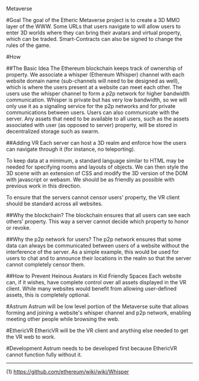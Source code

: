 Metaverse

#Goal
The goal of the Etheric Metaverse project is to create a 3D MMO layer of the WWW.  Some URLs that users navigate to will allow users to enter 3D worlds where they can bring their avatars and virtual property, which can be traded.  Smart-Contracts can also be signed to change the rules of the game.

#How

##The Basic Idea
The Ethereum blockchain keeps track of ownership of property.  We associate a whisper (Ethereum Whisper) channel with each website domain name (sub-channels will need to be designed as well), which is where the users present at a website can meet each other.  The users use the whisper channel to form a p2p network for higher bandwidth communication.  Whisper is private but has very low bandwidth, so we will only use it as a signaling service for the p2p networks and for private communications between users.  Users can also communicate with the server.  Any assets that need to be available to all users, such as the assets associated with user (as opposed to server) property, will be stored in decentralized storage such as swarm.

##Adding VR
Each server can host a 3D realm and enforce how the users can navigate through it (for instance, no teleporting).

To keep data at a minimum, a standard language similar to HTML may be needed for specifying rooms and layouts of objects.  We can then style the 3D scene with an extension of CSS and modify the 3D version of the DOM with javascript or webasm.  We should be as friendly as possible with previous work in this direction.

To ensure that the servers cannot censor users' property, the VR client should be standard across all websites.

##Why the blockchain?
The blockchain ensures that all users can see each others' property.  This way a server cannot decide which property to honor or revoke.

##Why the p2p network for users?
The p2p network ensures that some data can always be communicated between users of a website without the interference of the server.  As a simple example, this would be used for users to chat and to announce their locations in the realm so that the server cannot completely censor them.

##How to Prevent Heinous Avatars in Kid Friendly Spaces
Each website can, if it wishes, have complete control over all assets displayed in the VR client.  While many websites would benefit from allowing user-defined assets, this is completely optional.

#Astrum
Astrum will be low level portion of the Metaverse suite that allows forming and joining a website's whisper channel and p2p network, enabling meeting other people while browsing the web.

#EthericVR
EthericVR will be the VR client and anything else needed to get the VR web to work.

#Development 
Astrum needs to be developed first because EthericVR cannot function fully without it.

---

(1) https://github.com/ethereum/wiki/wiki/Whisper
